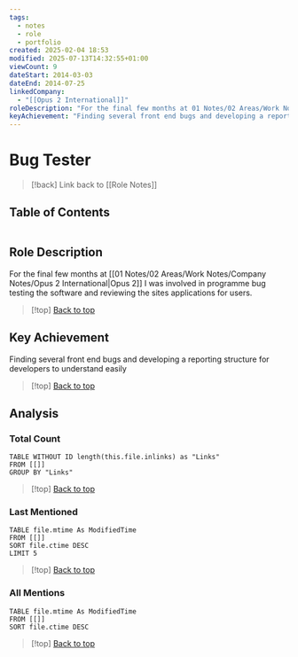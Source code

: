 ```yaml
---
tags:
  - notes
  - role
  - portfolio
created: 2025-02-04 18:53
modified: 2025-07-13T14:32:55+01:00
viewCount: 9
dateStart: 2014-03-03
dateEnd: 2014-07-25
linkedCompany:
  - "[[Opus 2 International]]"
roleDescription: "For the final few months at 01 Notes/02 Areas/Work Notes/Company Notes/Opus 2 International|Opus 2 I was involved in programme bug testing the software and reviewing the sites applications for users."
keyAchievement: "Finding several front end bugs and developing a reporting structure for developers to understand easily"
---
```

# Bug Tester

> [!back] Link back to [[Role Notes]]

## Table of Contents
```table-of-contents
```

## Role Description

For the final few months at [[01 Notes/02 Areas/Work Notes/Company Notes/Opus 2 International|Opus 2]] I was involved in programme bug testing the software and reviewing the sites applications for users.

>[!top] [Back to top](#Table%20of%20Contents)

## Key Achievement

Finding several front end bugs and developing a reporting structure for developers to understand easily

>[!top] [Back to top](#Table%20of%20Contents)

## Analysis

### Total Count

```dataview
TABLE WITHOUT ID length(this.file.inlinks) as "Links"
FROM [[]]
GROUP BY "Links"
```

>[!top] [Back to top](#Table%20of%20Contents)

### Last Mentioned

```dataview
TABLE file.mtime As ModifiedTime
FROM [[]]
SORT file.ctime DESC
LIMIT 5
```

>[!top] [Back to top](#Table%20of%20Contents)

### All Mentions

```dataview
TABLE file.mtime As ModifiedTime
FROM [[]]
SORT file.ctime DESC
```

>[!top] [Back to top](#Table%20of%20Contents)